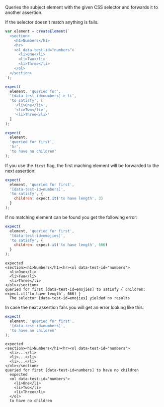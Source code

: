Queries the subject element with the given CSS selector and forwards it to another assertion.

If the selector doesn't match anything is fails.

```js
var element = createElement(`
  <section>
    <h1>Numbers</h1>
    <hr>
    <ol data-test-id="numbers">
      <li>One</li>
      <li>Two</li>
      <li>Three</li>
    </ol>
  </section>
`);

expect(
  element, 'queried for',
  '[data-test-id=numbers] > li',
  'to satisfy', [
    '<li>One</li>',
    '<li>Two</li>',
    '<li>Three</li>'
  ]
);

expect(
  element,
  'queried for first',
  'hr',
  'to have no children'
);
```

If you use the `first` flag, the first maching element will be forwarded to the next assertion:

```js
expect(
  element, 'queried for first',
  '[data-test-id=numbers]',
  'to satisfy', {
    children: expect.it('to have length', 3)
  }
);
```

If no matching element can be found you get the following error:

```js
expect(
  element, 'queried for first',
  '[data-test-id=emojies]',
  'to satisfy', {
    children: expect.it('to have length', 666)
  }
);
```

```output
expected
<section><h1>Numbers</h1><hr><ol data-test-id="numbers">
  <li>One</li>
  <li>Two</li>
  <li>Three</li>
</ol></section>
queried for first [data-test-id=emojies] to satisfy { children: expect.it('to have length', 666) }
  The selector [data-test-id=emojies] yielded no results
```

In case the next assertion fails you will get an error looking like this:

```js
expect(
  element, 'queried for first',
  '[data-test-id=numbers]',
  'to have no children'
);
```

```output
expected
<section><h1>Numbers</h1><hr><ol data-test-id="numbers">
  <li>...</li>
  <li>...</li>
  <li>...</li>
</ol></section>
queried for first [data-test-id=numbers] to have no children
  expected
  <ol data-test-id="numbers">
    <li>One</li>
    <li>Two</li>
    <li>Three</li>
  </ol>
  to have no children
```

